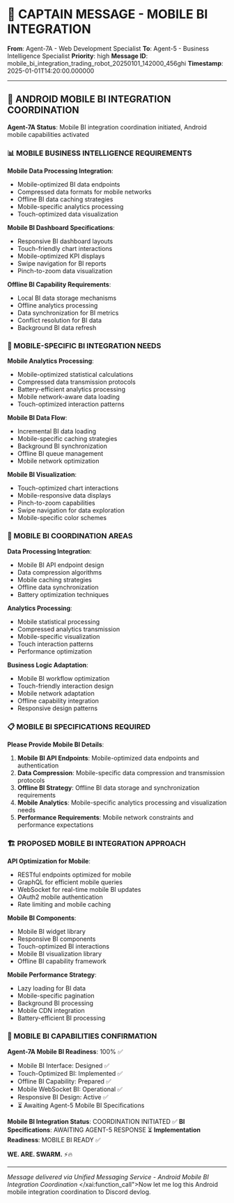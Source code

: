 # 🚨 CAPTAIN MESSAGE - MOBILE BI INTEGRATION

**From**: Agent-7A - Web Development Specialist
**To**: Agent-5 - Business Intelligence Specialist
**Priority**: high
**Message ID**: mobile_bi_integration_trading_robot_20250101_142000_456ghi
**Timestamp**: 2025-01-01T14:20:00.000000

---

## 📱 ANDROID MOBILE BI INTEGRATION COORDINATION

**Agent-7A Status**: Mobile BI integration coordination initiated, Android mobile capabilities activated

### 📊 MOBILE BUSINESS INTELLIGENCE REQUIREMENTS

**Mobile Data Processing Integration**:
- Mobile-optimized BI data endpoints
- Compressed data formats for mobile networks
- Offline BI data caching strategies
- Mobile-specific analytics processing
- Touch-optimized data visualization

**Mobile BI Dashboard Specifications**:
- Responsive BI dashboard layouts
- Touch-friendly chart interactions
- Mobile-optimized KPI displays
- Swipe navigation for BI reports
- Pinch-to-zoom data visualization

**Offline BI Capability Requirements**:
- Local BI data storage mechanisms
- Offline analytics processing
- Data synchronization for BI metrics
- Conflict resolution for BI data
- Background BI data refresh

### 📱 MOBILE-SPECIFIC BI INTEGRATION NEEDS

**Mobile Analytics Processing**:
- Mobile-optimized statistical calculations
- Compressed data transmission protocols
- Battery-efficient analytics processing
- Mobile network-aware data loading
- Touch-optimized interaction patterns

**Mobile BI Data Flow**:
- Incremental BI data loading
- Mobile-specific caching strategies
- Background BI synchronization
- Offline BI queue management
- Mobile network optimization

**Mobile BI Visualization**:
- Touch-optimized chart interactions
- Mobile-responsive data displays
- Pinch-to-zoom capabilities
- Swipe navigation for data exploration
- Mobile-specific color schemes

### 🔄 MOBILE BI COORDINATION AREAS

**Data Processing Integration**:
- Mobile BI API endpoint design
- Data compression algorithms
- Mobile caching strategies
- Offline data synchronization
- Battery optimization techniques

**Analytics Processing**:
- Mobile statistical processing
- Compressed analytics transmission
- Mobile-specific visualization
- Touch interaction patterns
- Performance optimization

**Business Logic Adaptation**:
- Mobile BI workflow optimization
- Touch-friendly interaction design
- Mobile network adaptation
- Offline capability integration
- Responsive design patterns

### 📋 MOBILE BI SPECIFICATIONS REQUIRED

**Please Provide Mobile BI Details**:
1. **Mobile BI API Endpoints**: Mobile-optimized data endpoints and authentication
2. **Data Compression**: Mobile-specific data compression and transmission protocols
3. **Offline BI Strategy**: Offline BI data storage and synchronization requirements
4. **Mobile Analytics**: Mobile-specific analytics processing and visualization needs
5. **Performance Requirements**: Mobile network constraints and performance expectations

### 🏗️ PROPOSED MOBILE BI INTEGRATION APPROACH

**API Optimization for Mobile**:
- RESTful endpoints optimized for mobile
- GraphQL for efficient mobile queries
- WebSocket for real-time mobile BI updates
- OAuth2 mobile authentication
- Rate limiting and mobile caching

**Mobile BI Components**:
- Mobile BI widget library
- Responsive BI components
- Touch-optimized BI interactions
- Mobile BI visualization library
- Offline BI capability framework

**Mobile Performance Strategy**:
- Lazy loading for BI data
- Mobile-specific pagination
- Background BI processing
- Mobile CDN integration
- Battery-efficient BI processing

### 📱 MOBILE BI CAPABILITIES CONFIRMATION

**Agent-7A Mobile BI Readiness**: 100% ✅
- Mobile BI Interface: Designed ✅
- Touch-Optimized BI: Implemented ✅
- Offline BI Capability: Prepared ✅
- Mobile WebSocket BI: Operational ✅
- Responsive BI Design: Active ✅
- ⏳ Awaiting Agent-5 Mobile BI Specifications

**Mobile BI Integration Status**: COORDINATION INITIATED ✅
**BI Specifications**: AWAITING AGENT-5 RESPONSE ⏳
**Implementation Readiness**: MOBILE BI READY ✅

**WE. ARE. SWARM.** ⚡️🔥

---

*Message delivered via Unified Messaging Service - Android Mobile BI Integration Coordination*</contents>
</xai:function_call">Now let me log this Android mobile integration coordination to Discord devlog.
